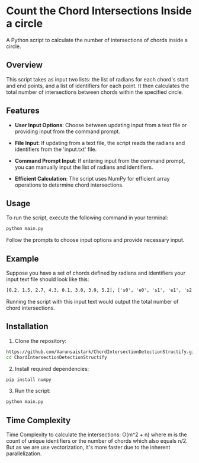 
# Count the Chord Intersections Inside a circle

A Python script to calculate the number of intersections of chords inside a circle.

## Overview

This script takes as input two lists: the list of radians for each chord's start and end points, and a list of identifiers for each point. It then calculates the total number of intersections between chords within the specified circle.

## Features

- **User Input Options**: Choose between updating input from a text file or providing input from the command prompt.

- **File Input**: If updating from a text file, the script reads the radians and identifiers from the 'input.txt' file.

- **Command Prompt Input**: If entering input from the command prompt, you can manually input the list of radians and identifiers.

- **Efficient Calculation**: The script uses NumPy for efficient array operations to determine chord intersections.

## Usage

To run the script, execute the following command in your terminal:

```bash
python main.py
```

Follow the prompts to choose input options and provide necessary input.

## Example

Suppose you have a set of chords defined by radians and identifiers your input text file should look like this:

```txt
[0.2, 1.5, 2.7, 4.3, 0.1, 3.0, 3.9, 5.2], ['s0', 'e0', 's1', 'e1', 's2', 'e2', 's3', 'e3']
```

Running the script with this input text would output the total number of chord intersections.

## Installation

1. Clone the repository:

```bash
https://github.com/Varunsaistark/ChordIntersectionDetectionStructify.git
cd ChordIntersectionDetectionStructify
```

2. Install required dependencies:

```bash
pip install numpy
```

3. Run the script:

```bash
python main.py
```

## Time Complexity
Time Complexity to calculate the intersections: O(m^2 + n) where m is the count of unique identifiers or the number of chords which also equals n/2. But as we are use vectorization, it's more faster due to the inherent parallelization. 



